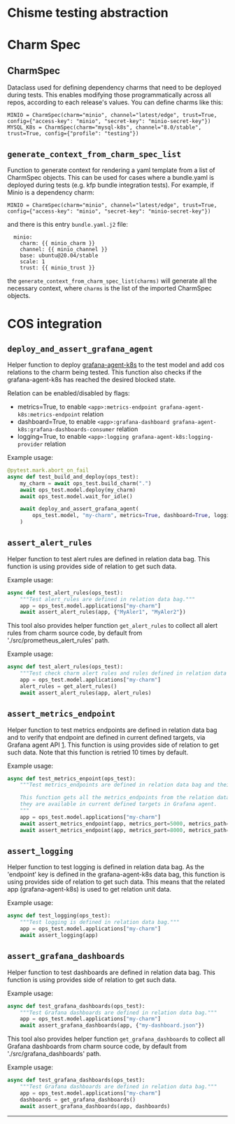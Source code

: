 # Chisme testing abstraction

# Charm Spec

## CharmSpec
Dataclass used for defining dependency charms that need to be deployed during tests. This enables modifying those programmatically across all repos, according to each release's values. You can define charms like this:
```
MINIO = CharmSpec(charm="minio", channel="latest/edge", trust=True, config={"access-key": "minio", "secret-key": "minio-secret-key"})
MYSQL_K8s = CharmSpec(charm="mysql-k8s", channel="8.0/stable", trust=True, config={"profile": "testing"})
```

## `generate_context_from_charm_spec_list`
Function to generate context for rendering a yaml template from a list of CharmSpec objects. This can be used for cases where a bundle.yaml is deployed during tests (e.g. kfp bundle integration tests). For example, if Minio is a dependency charm:
```
MINIO = CharmSpec(charm="minio", channel="latest/edge", trust=True, config={"access-key": "minio", "secret-key": "minio-secret-key"})
```
and there is this entry `bundle.yaml.j2` file:
```
  minio:
    charm: {{ minio_charm }}
    channel: {{ minio_channel }}
    base: ubuntu@20.04/stable
    scale: 1
    trust: {{ minio_trust }}
```
the `generate_context_from_charm_spec_list(charms)` will generate all the necessary context, where `charms` is the list of the imported CharmSpec objects.

# COS integration

## `deploy_and_assert_grafana_agent`

Helper function to deploy [grafana-agent-k8s](https://charmhub.io/grafana-agent-k8s) to the test model and add cos relations to the charm being tested. This function also checks if the grafana-agent-k8s has reached the desired blocked state.

Relation can be enabled/disabled by flags:
- metrics=True, to enable `<app>:metrics-endpoint grafana-agent-k8s:metrics-endpoint` relation
- dashboard=True, to enable `<app>:grafana-dashboard grafana-agent-k8s:grafana-dashboards-consumer` relation
- logging=True, to enable `<app>:logging grafana-agent-k8s:logging-provider` relation

Example usage:
```python
@pytest.mark.abort_on_fail
async def test_build_and_deploy(ops_test):
    my_charm = await ops_test.build_charm(".")
    await ops_test.model.deploy(my_charm)
    await ops_test.model.wait_for_idle()

    await deploy_and_assert_grafana_agent(
        ops_test.model, "my-charm", metrics=True, dashboard=True, logging=True
    )
```

## `assert_alert_rules`

Helper function to test alert rules are defined in relation data bag. This function is using provides side of relation to get such data.

Example usage:
```python
async def test_alert_rules(ops_test):
    """Test alert_rules are defined in relation data bag."""
    app = ops_test.model.applications["my-charm"]
    await assert_alert_rules(app, {"MyAler1", "MyAler2"})
```

This tool also provides helper function `get_alert_rules` to collect all alert rules from charm source code, by default from './src/prometheus_alert_rules' path.

Example usage:
```python
async def test_alert_rules(ops_test):
    """Test check charm alert rules and rules defined in relation data bag."""
    app = ops_test.model.applications["my-charm"]
    alert_rules = get_alert_rules()
    await assert_alert_rules(app, alert_rules)
```

## `assert_metrics_endpoint`

Helper function to test metrics endpoints are defined in relation data bag and to verify that endpoint are defined in current defined targets, via Grafana agent API [1]. This function is using provides side of relation to get such data. Note that this function is retried 10 times by default.

Example usage:
```python
async def test_metrics_enpoint(ops_test):
    """Test metrics_endpoints are defined in relation data bag and their accessibility.

    This function gets all the metrics_endpoints from the relation data bag, checks if
    they are available in current defined targets in Grafana agent.
    """
    app = ops_test.model.applications["my-charm"]
    await assert_metrics_endpoint(app, metrics_port=5000, metrics_path="/metrics")
    await assert_metrics_endpoint(app, metrics_port=8000, metrics_path="/metrics")
```

## `assert_logging`

Helper function to test logging is defined in relation data bag. As the 'endpoint' key is defined in the grafana-agent-k8s data bag, this function is using provides side of relation to get such data. This means that the related app (grafana-agent-k8s) is used to get relation unit data.

Example usage:
```python
async def test_logging(ops_test):
    """Test logging is defined in relation data bag."""
    app = ops_test.model.applications["my-charm"]
    await assert_logging(app)
```

## `assert_grafana_dashboards`

Helper function to test dashboards are defined in relation data bag. This function is using provides side of relation to get such data.

Example usage:
```python
async def test_grafana_dashboards(ops_test):
    """Test Grafana dashboards are defined in relation data bag."""
    app = ops_test.model.applications["my-charm"]
    await assert_grafana_dashboards(app, {"my-dashboard.json"})
```

This tool also provides helper function `get_grafana_dashboards` to collect all Grafana dashboards from charm source code, by default from './src/grafana_dashboards' path.

Example usage:
```python
async def test_grafana_dashboards(ops_test):
    """Test Grafana dashboards are defined in relation data bag."""
    app = ops_test.model.applications["my-charm"]
    dashboards = get_grafana_dashboards()
    await assert_grafana_dashboards(app, dashboards)
```

---
[1]: https://grafana.com/docs/agent/latest/static/api/#list-current-scrape-targets-of-metrics-subsystem
